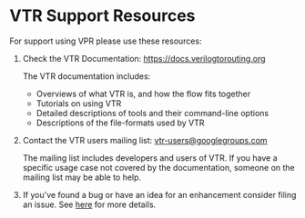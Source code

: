 VTR Support Resources
=====================
For support using VPR please use these resources:

1. Check the VTR Documentation: https://docs.verilogtorouting.org

    The VTR documentation includes:
      * Overviews of what VTR is, and how the flow fits together
      * Tutorials on using VTR
      * Detailed descriptions of tools and their command-line options
      * Descriptions of the file-formats used by VTR

2. Contact the VTR users mailing list: vtr-users@googlegroups.com

    The mailing list includes developers and users of VTR.
    If you have a specific usage case not covered by the documentation, someone on the mailing list may be able to help.

3. If you've found a bug or have an idea for an enhancement consider filing an issue. See [here](CONTRIBUTING.md) for more details.
